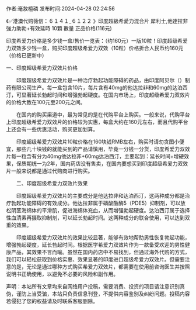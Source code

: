 <p>作者:毫敖檀磷 发布时间:2024-04-28 02:24:56</p>
<p>《✅港澳代购薇信：６１４１_６１２２ 》印度超級希愛力混合片 犀利士,他達拉非 強力助勃+有效延時 10顆 數量 正品价格(116元) </p>
									<p>印度希爱力价格是多少钱一盒/售价一览表：（约160元）一版10粒！印度超级希爱力双效多少钱一盒，购买印度超级希爱力双效（10粒）价格折合人民币约160元（价格已更新中）</p><p></p><p>一、印度超级希爱力双效片价格</p><p>　　印度超级希爱力双效片是一种治疗勃起功能障碍的药品，由印度阿贝尔（）制药有限公司生产。每一盒包含10片，每片含有40mg的他达拉非和60mg的达泊西汀，可显著延长勃起时间和增强勃起硬度。在国内市场上，印度超级希爱力双效片的价格大致在100元至200元之间。</p><p>　　在国内的购买渠道中，最为常见的是在代购平台上购买。一般来说，代购平台上印度超级希爱力双效片的价格较为实惠，每盒大约在160元左右，而且代购平台上还会有一些优惠活动，购买更加划算。</p><p>　　印度超级希爱力双效片10粒价格在160块钱RMB左右，购买时请勿贪图小便宜，那些几十块钱的就能买到的产品请慎用，毕竟一分钱一分货，印度希爱力双效片每一粒含有分为40mg他达拉非+60mg达泊西汀，主要起到：延长时间+增硬效果，保质期统一为2年，国内葯店没有售卖，在国内要想买到印度超级希爱力双效片一般来说都是通过代购商进行购买。</p><p>　　二、印度超级希爱力双效片效果</p><p>　　印度超级希爱力双效片的主要成分是他达拉非和达泊西汀，这两种成分都是治疗勃起功能障碍的有效成分。他达拉非属于磷酸酯酶5（PDE5）抑制剂，可以放松阴茎海绵体的平滑肌，促进海绵体充血，从而增强勃起硬度。达泊西汀属于选择性血清素再摄取抑制剂，可以延长勃起时间。这两种成分的联合使用，可以达到双重的效果。</p><p>　　印度超级希爱力双效片的效果比较显著，能够有效地帮助男性恢复勃起功能，增强勃起硬度，延长勃起时间。根据医学希爱力双效片作为一款备受欢迎的男性健康产品，其效果不言而喻。虽然在国内药店中不易找到，但通过海外代购的方式，我们可以轻松获取到价格实惠、效果显著的印度进口超级希爱力双效片。但需要注意的是，无论是通过哪种方式购买希爱力双效片，都需要在使用前咨询医生并按照说明书正确使用，以避免不必要的风险和副作用。</p>				声明：本站所有文章均来自网络用户投稿，需要消费、投资的项目请注意识别真伪，谨防上当受骗，本站只负责信息刊登，不提供内容鉴别及纠纷问题。投稿内容若侵犯了您的权益请及时联系客服删除。				
